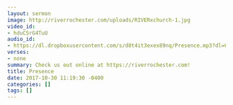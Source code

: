 ```yaml
---
layout: sermon
image: http://riverrochester.com/uploads/RIVERxchurch-1.jpg
video_id:
- hduCSrG4TuU
audio_id:
- https://dl.dropboxusercontent.com/s/d8t4it3exex89nq/Presence.mp3?dl=0
verses:
- none
summary: Check us out online at https://riverrochester.com!
title: Presence
date: 2017-10-30 11:19:30 -0400
categories: []
tags: []
---
```

